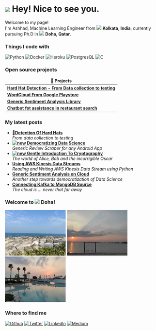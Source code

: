 <h1><img src="https://emojis.slackmojis.com/emojis/images/1531849430/4246/blob-sunglasses.gif?1531849430" width="30"/> Hey! Nice to see you.</h1>


<p>Welcome to my page! </br> I'm Ashhad, Machine Learning  Engineer from <img src="https://www.flaticon.com/svg/vstatic/svg/317/317528.svg?token=exp=1616706839~hmac=d80a4b3c5ff25fc2f66a9c71355bec5c" width="13"/> <b>Kolkata, India</b>, currently pursuing Ph.D in <img src="https://www.flaticon.com/svg/vstatic/svg/555/555660.svg?token=exp=1616706914~hmac=dbd0392dd17c0735fb468ca74469da0f" width="13"/> <b>Doha, Qatar</b>. </p>
<h3>Things I code with</h3>
<p>
  <img alt="Python" src="https://img.shields.io/badge/-Python-45b8d8?style=flat-square&logo=react&logoColor=white" />
  <img alt="Docker" src="https://img.shields.io/badge/-Docker-46a2f1?style=flat-square&logo=docker&logoColor=white" />
  <img alt="Heroku" src="https://img.shields.io/badge/-Heroku-430098?style=flat-square&logo=heroku&logoColor=white" />
  <img alt="PostgresQL" src="https://img.shields.io/badge/-PostgresQL-E10098?style=flat-square&logo=postgresql&logoColor=white" />
  <img alt="C" src="https://img.shields.io/badge/-C-45b8d8?style=flat-square&logo=c&logoColor=white" />
	
</p>
<h3>Open source projects</h3>
<table>
  <thead align="center">
    <tr border: none;>
      <td><b>🎁 Projects</b></td>
    </tr>
  </thead>
  <tbody>
    <tr>
      <td><a href="https://github.com/ashhadulislam/hard-hat-detection"><b>Hard Hat Detection - From Data collection to testing</b></a></td>
    </tr>
    <tr>
      <td><a href="https://github.com/ashhadulislam/scrape-playstore"><b>WordCloud From Google Playstore</b></a></td>      
    </tr>
    <tr>
      <td><a href="https://github.com/ashhadulislam/sentiment-analysis"><b>Generic Sentiment Analysis Library</b></a></td>
    </tr>
    <tr>
      <td><a href="https://github.com/ashhadulislam/upgrad_chatbot"><b>Chatbot fot assistance in restaurant search</b></a></td>
    </tr>
  </tbody>
</table>
<h3>My latest posts</h3>
  <ul>
  <li><a href="https://medium.com/tech-that-works/hard-hat-detection-end-to-end-deep-neural-network-b6ad3e4bfb18"><b>👷Detection Of Hard Hats</b></a><br/><i>From data collection to testing</i></li>
	
  <li><a href="https://medium.com/tech-that-works/democratising-data-science-one-step-at-a-time-ccbb3640cced"><b><img src="https://emojipedia-us.s3.dualstack.us-west-1.amazonaws.com/thumbs/240/apple/237/gear_2699.png" width="20" alt="new" /> Democratizing Data Science</b></a><br/><i>Generic Review Scraper for any Android App</i></li>
  <li><a href="https://medium.com/the-innovation/gentle-introduction-to-cryptography-c78529f37c54"><b><img src="https://emojipedia-us.s3.dualstack.us-west-1.amazonaws.com/thumbs/240/apple/237/fire_1f525.png" width="20" alt="new" /> Gentle Introduction To Cryptography</b></a><br/><i>The world of Alice, Bob and the incorrigible Oscar</i></li>
  <li><a href="https://medium.com/tech-that-works/aws-kinesis-data-streams-using-python-part-1-197a37552fe6"><b>Using AWS Kinesis Data Streams</b></a><br/><i>Reading and Writing AWS Kinesis Data Stream using Python</i></li>
  <li><a href="https://medium.com/tech-that-works/generic-sentiment-analysis-on-cloud-5456131ba461"><b>Generic Sentiment Analysis on Cloud</b></a><br/><i>Another step towards democratization of Data Science</i></li>
  <li><a href="https://medium.com/tech-that-works/cloud-kafka-connector-for-mongodb-source-8b525b779772"><b>Connecting Kafka to MongoDB Source</b></a><br/><i>The cloud is … never that far away</i></li>
</ul>

<h3>Welcome to <img src="https://www.flaticon.com/svg/vstatic/svg/555/555660.svg?token=exp=1616706914~hmac=dbd0392dd17c0735fb468ca74469da0f" width="13"/> Doha!</h3>
<p><img width="200" src="https://github.com/ashhadulislam/ashhadulislam/blob/main/img1.jpeg" /> <img width="200" src="https://github.com/ashhadulislam/ashhadulislam/blob/main/img11.jpeg" /> <img width="200" src="https://github.com/ashhadulislam/ashhadulislam/blob/main/img3.jpeg" /></p>

<h3>Where to find me</h3>
<p><a href="https://github.com/ashhadulislam/" target="_blank"><img alt="Github" src="https://img.shields.io/badge/GitHub-%2312100E.svg?&style=for-the-badge&logo=Github&logoColor=white" /></a> <a href="https://twitter.com/indian4harmony" target="_blank"><img alt="Twitter" src="https://img.shields.io/badge/twitter-%231DA1F2.svg?&style=for-the-badge&logo=twitter&logoColor=white" /></a> <a href="https://www.linkedin.com/in/ashhadul-islam-b508581a/" target="_blank"><img alt="LinkedIn" src="https://img.shields.io/badge/linkedin-%230077B5.svg?&style=for-the-badge&logo=linkedin&logoColor=white" /></a> <a href="https://medium.com/@ashhadulislam" target="_blank"><img alt="Medium" src="https://img.shields.io/badge/medium-%2312100E.svg?&style=for-the-badge&logo=medium&logoColor=white" /></a>
</p>

